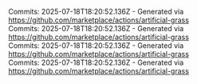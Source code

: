 Commits: 2025-07-18T18:20:52.136Z - Generated via https://github.com/marketplace/actions/artificial-grass
<br>
Commits: 2025-07-18T18:20:52.136Z - Generated via https://github.com/marketplace/actions/artificial-grass
<br>
Commits: 2025-07-18T18:20:52.136Z - Generated via https://github.com/marketplace/actions/artificial-grass
<br>
Commits: 2025-07-18T18:20:52.136Z - Generated via https://github.com/marketplace/actions/artificial-grass
<br>
